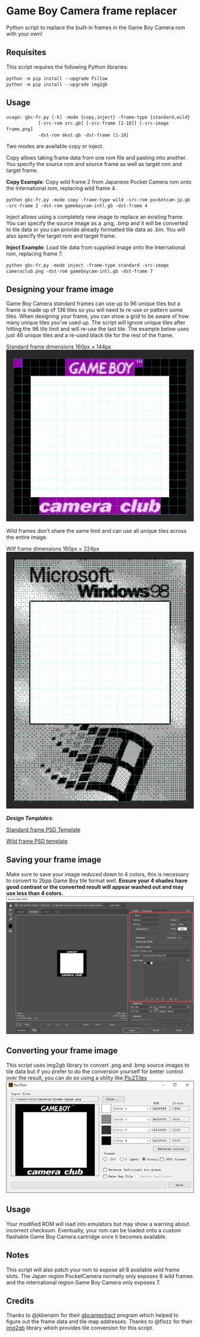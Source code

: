 # Game Boy Camera frame replacer

Python script to replace the built-in frames in the Game Boy Camera rom with your own!

## Requisites
This script requires the following Python libraries:
```
python -m pip install --upgrade Pillow
python -m pip install --upgrade img2gb
```
## Usage
```
usage: gbc-fr.py [-h] -mode {copy,inject} -frame-type {standard,wild}
			[-src-rom src.gb] [-src-frame [1-18]] [-src-image frame.png]
			-dst-rom dest.gb -dst-frame [1-18]
```

Two modes are available copy or inject.

Copy allows taking frame data from one rom file and pasting into another. You specify the source rom and source frame as well as target rom and target frame.

**Copy Example**: Copy wild frame 2 from Japanese Pocket Camera rom onto the International rom, replacing wild frame 4.
```
python gbc-fr.py -mode copy -frame-type wild -src-rom pocketcam-jp.gb -src-frame 2 -dst-rom gameboycam-intl.gb -dst-frame 4
```

Inject allows using a completely new image to replace an existing frame. You can specify the source image as a .png, .bmp and it will be converted to tile data or you can provide already formatted tile data as .bin. You will also specify the target rom and target frame.

**Inject Example**: Load tile data from supplied image onto the International rom, replacing frame 7.
```
python gbc-fr.py -mode inject -frame-type standard -src-image cameraclub.png -dst-rom gameboycam-intl.gb -dst-frame 7
```

## Designing your frame image
Game Boy Camera standard frames can use up to 96 unique tiles but a frame is made up of 136 tiles so you will need to re-use or pattern some tiles. When designing your frame, you can show a grid to be aware of how many unique tiles you've used up. The script will ignore unique tiles after hitting the 96 tile limit and will re-use the last tile. The example below uses just 46 unique tiles and a re-used black tile for the rest of the frame.

Standard frame dimensions 160px × 144px
![Designing with grid](docs/frame-unique-tiles.png)

Wild frames don't share the same limit and can use all unique tiles across the entire image.

Wilf frame dimensions 160px × 224px
![Wild frame example](docs/wild-frame.png)

***Design Templates***:

[Standard frame PSD Template](docs/standard-frame-template.psd?raw=1)

[Wild frame PSD template](docs/wild-frame-template.psd?raw=1)

## Saving your frame image
Make sure to save your image reduced down to 4 colors, this is necessary to convert to 2bpp Game Boy tile format well. **Ensure your 4 shades have good contrast or the converted result will appear washed out and may use less than 4 colors.**
![Reduced color png](docs/reduced-colors.png)

## Converting your frame image
This script uses img2gb library to convert .png and .bmp source images to tile data but if you prefer to do the conversion yourself for better control over the result, you can do so using a utility like [Pic2Tiles](http://www.budmelvin.com/dev/index.html)
![Pic2Tiles](docs/pic2tiles.png)

## Usage
Your modified ROM will load into emulators but may show a warning about incorrect checksum. Eventually, your rom can be loaded onto a custom flashable Game Boy Camera cartridge once it becomes available.

## Notes
This script will also patch your rom to expose all 8 available wild frame slots. The Japan region PocketCamera normally only exposes 6 wild frames and the international region Game Boy Camera only exposes 7.

## Credits
Thanks to @jkbenaim for their [gbcamextract](https://github.com/jkbenaim/gbcamextract) program which helped to figure out the frame data and tile map addresses.
Thanks to @flozz for their [img2gb](https://github.com/flozz/img2gb) library which provides tile conversion for this script.